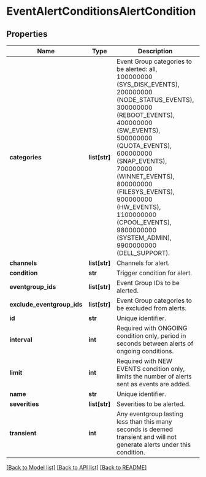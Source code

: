# EventAlertConditionsAlertCondition

## Properties
Name | Type | Description | Notes
------------ | ------------- | ------------- | -------------
**categories** | **list[str]** | Event Group categories to be alerted: all, 100000000 (SYS_DISK_EVENTS), 200000000 (NODE_STATUS_EVENTS), 300000000 (REBOOT_EVENTS), 400000000 (SW_EVENTS), 500000000 (QUOTA_EVENTS), 600000000 (SNAP_EVENTS), 700000000 (WINNET_EVENTS), 800000000 (FILESYS_EVENTS), 900000000 (HW_EVENTS), 1100000000 (CPOOL_EVENTS), 9800000000 (SYSTEM_ADMIN), 9900000000 (DELL_SUPPORT). | [optional] 
**channels** | **list[str]** | Channels for alert. | [optional] 
**condition** | **str** | Trigger condition for alert. | [optional] 
**eventgroup_ids** | **list[str]** | Event Group IDs to be alerted. | [optional] 
**exclude_eventgroup_ids** | **list[str]** | Event Group categories to be excluded from alerts. | [optional] 
**id** | **str** | Unique identifier. | [optional] 
**interval** | **int** | Required with ONGOING condition only, period in seconds between alerts of ongoing conditions. | [optional] 
**limit** | **int** | Required with NEW EVENTS condition only, limits the number of alerts sent as events are added. | [optional] 
**name** | **str** | Unique identifier. | [optional] 
**severities** | **list[str]** | Severities to be alerted. | [optional] 
**transient** | **int** | Any eventgroup lasting less than this many seconds is deemed transient and will not generate alerts under this condition. | [optional] 

[[Back to Model list]](../README.md#documentation-for-models) [[Back to API list]](../README.md#documentation-for-api-endpoints) [[Back to README]](../README.md)


